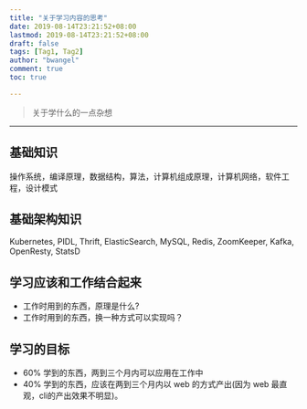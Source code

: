 ```yaml
---
title: "关于学习内容的思考"
date: 2019-08-14T23:21:52+08:00
lastmod: 2019-08-14T23:21:52+08:00
draft: false
tags: [Tag1, Tag2]
author: "bwangel"
comment: true
toc: true

---
```


> 关于学什么的一点杂想

<!--more-->
---

## 基础知识

操作系统，编译原理，数据结构，算法，计算机组成原理，计算机网络，软件工程，设计模式

## 基础架构知识

Kubernetes, PIDL, Thrift, ElasticSearch, MySQL, Redis, ZoomKeeper, Kafka, OpenResty, StatsD

## 学习应该和工作结合起来

+ 工作时用到的东西，原理是什么?
+ 工作时用到的东西，换一种方式可以实现吗？

## 学习的目标

+ 60% 学到的东西，两到三个月内可以应用在工作中
+ 40% 学到的东西，应该在两到三个月内以 web 的方式产出(因为 web 最直观，cli的产出效果不明显)。
